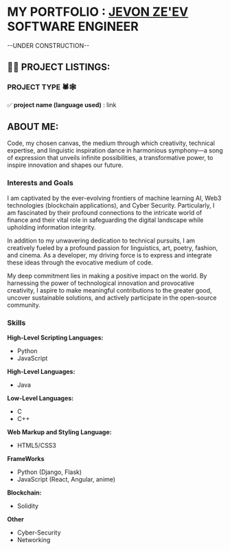 <h1>MY PORTFOLIO : <a href="https://linktr.ee/JevonConnect">JEVON ZE'EV </a>SOFTWARE ENGINEER</h1>
--UNDER CONSTRUCTION--
<h2>👨‍💻 PROJECT LISTINGS:</h2>
<h3>PROJECT TYPE 🕷️🕸️</h3>
✅<b> project name (language used)</b>  : link<br/>

<h2> ABOUT ME:</h2>
Code, my chosen canvas, the medium through which creativity, technical expertise, and linguistic inspiration dance in harmonious symphony—a song of expression that unveils infinite possibilities, a transformative power, to inspire innovation and shapes our future.
<h3>Interests and Goals</h3>
<p>
I am captivated by the ever-evolving frontiers of machine learning AI, Web3 technologies (blockchain applications), and Cyber Security. Particularly, I am fascinated by their profound connections to the intricate world of finance and their vital role in safeguarding the digital landscape while upholding information integrity.
</p>
<p>
In addition to my unwavering dedication to technical pursuits, I am creatively fueled by a profound passion for linguistics, art, poetry, fashion, and cinema. As a developer, my driving force is to express and integrate these ideas through the evocative medium of code.
</p>
<p>
My deep commitment lies in making a positive impact on the world. By harnessing the power of technological innovation and provocative creativity, I aspire to make meaningful contributions to the greater good, uncover sustainable solutions, and actively participate in the open-source community.
</p>
<h3>Skills</h3>
<b>High-Level Scripting Languages:</b>
  <ul>
    <li>Python</li>
    <li>JavaScript</li>
  </ul>
  <b>High-Level Languages:</b>
  <ul>
    <li>Java</li>
  </ul>
<b>Low-Level Languages:</b>
  <ul>
    <li>C</li>
    <li>C++</li>
  </ul>
<b>Web Markup and Styling Language:</b>
  <ul>
    <li>HTML5/CSS3</li>
  </ul>
<b>FrameWorks</b>
  <ul>
    <li>Python (Django, Flask)</li>
    <li>JavaScript (React, Angular, anime)</li>
  </ul>
<b>Blockchain:</b>
  <ul>
    <li>Solidity</li>
  </ul>
  <b>Other</b>
  <ul>
    <li>Cyber-Security</li>
    <li>Networking</li>
  </ul>
